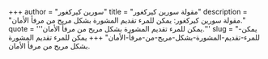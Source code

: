 +++
author = "سورين كيركغور"
title = "مقولة سورين كيركغور"
description = "مقولة سورين كيركغور: يمكن للمرء تقديم المشورة بشكل مريح من مرفأ الأمان."
quote = '''يمكن للمرء تقديم المشورة بشكل مريح من مرفأ الأمان.''' 
slug = "يمكن-للمرء-تقديم-المشورة-بشكل-مريح-من-مرفأ-الأمان"
+++
يمكن للمرء تقديم المشورة بشكل مريح من مرفأ الأمان.
